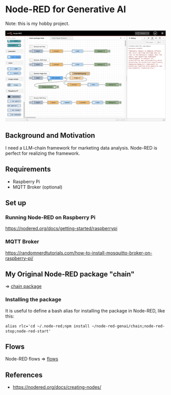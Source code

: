 # Node-RED for Generative AI

Note: this is my hobby project.

<img src="./docs/chain_tests.jpg" width=600>

## Background and Motivation

I need a LLM-chain framework for marketing data analysis. Node-RED is perfect for realizing the framework.

## Requirements

- Raspberry Pi
- MQTT Broker (optional)

## Set up

### Running Node-RED on Raspberry Pi

https://nodered.org/docs/getting-started/raspberrypi

### MQTT Broker

https://randomnerdtutorials.com/how-to-install-mosquitto-broker-on-raspberry-pi/

## My Original Node-RED package "chain"

=> [chain package](./chain)

### Installing the package

It is useful to define a bash alias for installing the package in Node-RED, like this:
```
alias rlc='cd ~/.node-red;npm install ~/node-red-genai/chain;node-red-stop;node-red-start'
```

## Flows

Node-RED flows => [flows](./flows)

## References

- https://nodered.org/docs/creating-nodes/
 
